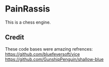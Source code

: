 # PainRassis

This is a chess engine.


## Credit
These code bases were amazing refrences: 
https://github.com/bluefeversoft/vice
https://github.com/GunshipPenguin/shallow-blue